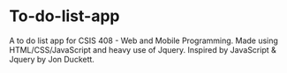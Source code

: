 # To-do-list-app
A to do list app for CSIS 408 - Web and Mobile Programming. Made using HTML/CSS/JavaScript and heavy use of Jquery. Inspired by JavaScript &amp; Jquery by Jon Duckett. 
